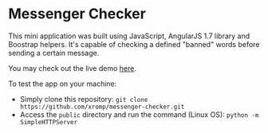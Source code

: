 # Messenger Checker

This mini application was built using JavaScript, AngularJS 1.7 library and Boostrap helpers. It's capable of checking a defined "banned" words before sending a certain message.

You may check out the live demo [here](https://messengerchecker-37cd9.firebaseapp.com).

To test the app on your machine:
 - Simply clone this repository: `git clone https://github.com/xromp/messenger-checker.git`
 - Access the `public` directory and run the command (Linux OS): `python -m SimpleHTTPServer`
 
 

